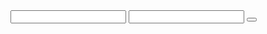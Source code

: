 <div >
	<input type="text" id="title" >
	<input type="text" id="content" >
	<button id ="button" value="글쓰기" onClick="write()" >
	
</div>


